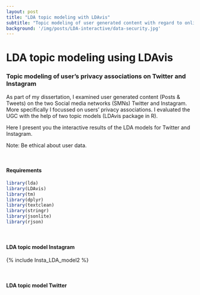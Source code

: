 ```yaml
---
layout: post
title: "LDA topic modeling with LDAvis"
subtitle: "Topic modeling of user generated content with regard to online privacy associations"
background: '/img/posts/LDA-interactive/data-security.jpg'
---
```


LDA topic modeling using LDAvis
================

### Topic modeling of user’s privacy associations on Twitter and Instagram

As part of my dissertation, I examined user generated content (Posts &
Tweets) on the two Social media networks (SMNs) Twitter and Instagram.
More specifically I focussed on users’ privacy associations. I evaluated
the UGC with the help of two topic models (LDAvis package in R).

Here I present you the interactive results of the LDA models for Twitter
and Instagram.

Note: Be ethical about user data.

<br>

#### Requirements

``` r
library(lda)
library(LDAvis)
library(tm)
library(dplyr)
library(textclean)
library(stringr)
library(jsonlite)
library(rjson)
```

<br>

#### LDA topic model Instagram

{% include Insta_LDA_model2 %}

<br>


#### LDA topic model Twitter
